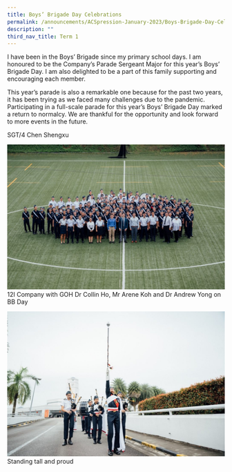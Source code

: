 ```yaml
---
title: Boys’ Brigade Day Celebrations
permalink: /announcements/ACSpression-January-2023/Boys-Brigade-Day-Celebrations/
description: ""
third_nav_title: Term 1
---
```

I have been in the Boys’ Brigade since my primary school days. I am honoured to be the Company’s Parade Sergeant Major for this year’s Boys’ Brigade Day. I am also delighted to be a part of this family supporting and encouraging each member.

This year’s parade is also a remarkable one because for the past two years, it has been trying as we faced many challenges due to the pandemic. Participating in a full-scale parade for this year’s Boys’ Brigade Day marked a return to normalcy. We are thankful for the opportunity and look forward to more events in the future.

SGT/4 Chen Shengxu

![](/images/ACSpression/Picture3-1-1024x682.jpg)  
12I Company with GOH Dr Collin Ho, Mr Arene Koh and Dr Andrew Yong on BB Day

![](/images/ACSpression/Picture4-1-1024x682.jpg)  
Standing tall and proud